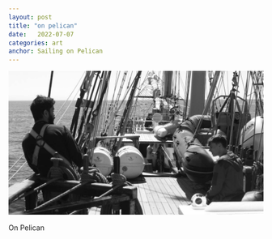 ```yaml
---
layout: post
title: "on pelican"
date:   2022-07-07
categories: art
anchor: Sailing on Pelican
---
```


![on-pelican](/img/arts/on-pelican.jpeg)

<span class='image-details'>
On Pelican
</span>
